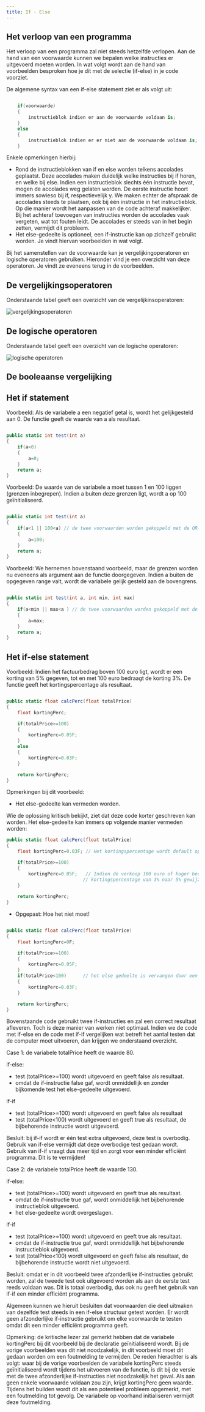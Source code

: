 ```yaml
---
title: If - Else
---
```

## Het verloop van een programma

Het verloop van een programma zal niet steeds hetzelfde verlopen. Aan de hand van een voorwaarde kunnen we bepalen welke instructies er uitgevoerd moeten worden. In wat volgt wordt aan de hand van voorbeelden besproken hoe je dit met de selectie (if-else) in je code voorziet.

De algemene syntax van een if-else statement ziet er als volgt uit:

```csharp

    if(voorwaarde)
    {
        instructieblok indien er aan de voorwaarde voldaan is;
    }
    else
    {
        instructieblok indien er er niet aan de voorwaarde voldaan is;
    }
```

Enkele opmerkingen hierbij:

* Rond de instructieblokken van if en else worden telkens accolades geplaatst. Deze accolades maken duidelijk welke instructies bij if horen, en welke bij else. Indien een instructieblok slechts één instructie bevat, mogen de accolades weg gelaten worden. De eerste instructie hoort immers sowieso bij if, respectievelijk y. We maken echter de afspraak de accolades steeds te plaatsen, ook bij één instructie in het instructieblok. Op die manier wordt het aanpassen van de code achteraf makkelijker. Bij het achteraf toevoegen van instructies worden de accolades vaak vergeten, wat tot fouten leidt. De accolades er steeds van in het begin zetten, vermijdt dit probleem.
* Het else-gedeelte is optioneel, een if-instructie kan op zichzelf gebruikt worden. Je vindt hiervan voorbeelden in wat volgt.

Bij het samenstellen van de voorwaarde kan je vergelijkingoperatoren en logische operatoren gebruiken. Hieronder vind je een overzicht van deze operatoren. Je vindt ze eveneens terug in de voorbeelden.

## De vergelijkingsoperatoren

Onderstaande tabel geeft een overzicht van de vergelijkinsoperatoren:

![vergelijkingsoperatoren](/img/if_else/vergelijkingsoperatoren.png)

## De logische operatoren

Onderstaande tabel geeft een overzicht van de logische operatoren:

![logische operatoren](/img/if_else/logische_operatoren.png)

## De booleaanse vergelijking

## Het if statement

Voorbeeld: Als de variabele a een negatief getal is, wordt het gelijkgesteld aan 0. De functie geeft de waarde van a als resultaat.

```csharp

public static int test(int a)
{
    if(a<0)
    {
        a=0;
    }
    return a;
}

```
Voorbeeld: De waarde van de variabele a moet tussen 1 en 100 liggen (grenzen inbegrepen). Indien a buiten deze grenzen ligt, wordt a op 100 geïnitialiseerd.

```csharp

public static int test(int a)
{
    if(a<1 || 100<a) // de twee voorwaarden worden gekoppeld met de OR-operator (||)
    {
        a=100;
    }
    return a;
}

```

Voorbeeld: We hernemen bovenstaand voorbeeld, maar de grenzen worden nu eveneens als argument aan de functie doorgegeven. Indien a buiten de opgegeven range valt, wordt de variabele gelijk gesteld aan de bovengrens.

```csharp

public static int test(int a, int min, int max)
{
    if(a<min || max<a ) // de twee voorwaarden worden gekoppeld met de OR-operator (||)
    {
        a=max;
    }
    return a;
}

```

## Het if-else statement

Voorbeeld: Indien het factuurbedrag boven 100 euro ligt, wordt er een korting van 5% gegeven, tot en met 100 euro bedraagt de korting 3%. De functie geeft het kortingspercentage als resultaat.

```csharp

public static float calcPerc(float totalPrice)
{
    float kortingPerc;

    if(totalPrice>=100)
    {
        kortingPerc=0.05F;
    }
    else
    {
        kortingPerc=0.03F;
    }

    return kortingPerc;
}

```

Opmerkingen bij dit voorbeeld:

* Het else-gedeelte kan vermeden worden.

Wie de oplossing kritisch bekijkt, ziet dat deze code korter geschreven kan worden. Het else-gedeelte kan immers op volgende manier vermeden worden:

```csharp
public static float calcPerc(float totalPrice)
{
    float kortingPerc=0.03F; // Het kortingspercentage wordt default op 3% gezet

    if(totalPrice>=100)
    {
        kortingPerc=0.05F;   // Indien de verkoop 100 euro of hoger bedraagt, wordt het 
                            // kortingspercentage van 3% naar 5% gewijzigd.
    }
    
    return kortingPerc;
}

```

* Opgepast: Hoe het niet moet!

```csharp

public static float calcPerc(float totalPrice)
{
    float kortingPerc=0F;

    if(totalPrice>=100)
    {
        kortingPerc=0.05F;
    }
    if(totalPrice<100)      // het else gedeelte is vervangen door een if met bijbehorende test.
    {
        kortingPerc=0.03F;
    }

    return kortingPerc;
}

```

Bovenstaande code gebruikt twee if-instructies en zal een correct resultaat afleveren. Toch is deze manier van werken niet optimaal.
Indien we de code met if-else en de code met if-if vergelijken wat betreft het aantal testen dat de computer moet uitvoeren, dan krijgen we onderstaand overzicht. 

Case 1: de variabele totalPrice heeft de waarde 80.

if-else:
- test (totalPrice>=100) wordt uitgevoerd en geeft false als resultaat.
- omdat de if-instructie false gaf, wordt onmiddellijk en zonder bijkomende test het else-gedeelte uitgevoerd.

if-if
- test (totalPrice>=100) wordt uitgevoerd en geeft false als resultaat
- test (totalPrice<100) wordt uitgevoerd en geeft true als resultaat, de bijbehorende instructie wordt uitgevoerd.

Besluit: bij if-if wordt er één test extra uitgevoerd, deze test is overbodig. Gebruik van if-else vermijdt dat deze overbodige test gedaan wordt. Gebruik van if-if vraagt dus meer tijd en zorgt voor een minder efficiënt programma. Dit is te vermijden!

Case 2: de variabele totalPrice heeft de waarde 130.

if-else:

- test (totalPrice>=100) wordt uitgevoerd en geeft true als resultaat.
- omdat de if-instructie true gaf, wordt onmiddellijk het bijbehorende instructieblok uitgevoerd.
- het else-gedeelte wordt overgeslagen.

if-if

- test (totalPrice>=100) wordt uitgevoerd en geeft true als resultaat.
- omdat de if-instructie true gaf, wordt onmiddellijk het bijbehorende instructieblok uitgevoerd.
- test (totalPrice<100) wordt uitgevoerd en geeft false als resultaat, de bijbehorende instructie wordt niet uitgevoerd.

Besluit: omdat er in dit voorbeeld twee afzonderlijke if-instructies gebruikt worden, zal de tweede test ook uitgevoerd worden als aan de eerste test reeds voldaan was. Dit is totaal overbodig, dus ook nu geeft het gebruik van if-if een minder efficiënt programma. 

Algemeen kunnen we hieruit besluiten dat voorwaarden die deel uitmaken van dezelfde test steeds in een if-else structuur getest worden. Er wordt geen afzonderlijke if-instructie gebruikt om elke voorwaarde te testen omdat dit een minder efficiënt programma geeft.

Opmerking: de kritische lezer zal gemerkt hebben dat de variabele kortingPerc bij dit voorbeeld bij de declaratie geïnitialiseerd wordt. Bij de vorige voorbeelden was dit niet noodzakelijk, in dit voorbeeld moet dit gedaan worden om een foutmelding te vermijden. De reden hierachter is als volgt: waar bij de vorige voorbeelden de variabele kortingPerc steeds geïnitialiseerd wordt tijdens het uitvoeren van de functie, is dit bij de versie met de twee afzonderlijke if-instructies niet noodzakelijk het geval. Als aan geen enkele voorwaarde voldaan zou zijn, krijgt kortingPerc geen waarde. Tijdens het builden wordt dit als een potentieel probleem opgemerkt, met een foutmelding tot gevolg. De variabele op voorhand initialiseren vermijdt deze foutmelding.

